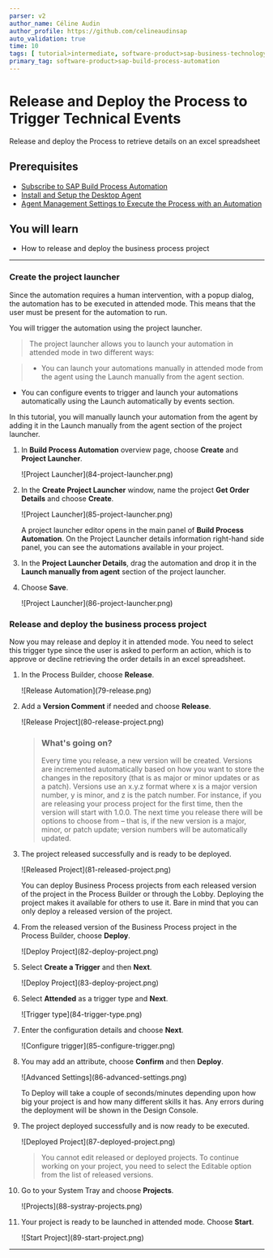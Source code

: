 ```yaml
---
parser: v2
author_name: Céline Audin
author_profile: https://github.com/celineaudinsap
auto_validation: true
time: 10
tags: [ tutorial>intermediate, software-product>sap-business-technology-platform, tutorial>free-tier]
primary_tag: software-product>sap-build-process-automation
---
```


# Release and Deploy the Process to Trigger Technical Events
<!-- description --> Release and deploy the Process to retrieve details on an excel spreadsheet

## Prerequisites
- [Subscribe to SAP Build Process Automation](spa-subscribe-booster)
- [Install and Setup the Desktop Agent](spa-setup-desktop-3-0-agent)
- [Agent Management Settings to Execute the Process with an Automation](spa-run-agent-settings)

## You will learn
  - How to release and deploy the business process project

---

### Create the project launcher


Since the automation requires a human intervention, with a popup dialog, the automation has to be executed in attended mode. This means that the user must be present for the automation to run.

You will trigger the automation using the project launcher.

>The project launcher allows you to launch your automation in attended mode in two different ways:

> - You can launch your automations manually in attended mode from the agent using the Launch manually from the agent section.
- You can configure events to trigger and launch your automations automatically using the Launch automatically by events section.

In this tutorial, you will manually launch your automation from the agent by adding it in the Launch manually from the agent section of the project launcher.

1. In **Build Process Automation** overview page, choose **Create** and **Project Launcher**.

    <!-- border -->![Project Launcher](84-project-launcher.png)

2. In the **Create Project Launcher** window, name the project **Get Order Details** and choose **Create**.

    <!-- border -->![Project Launcher](85-project-launcher.png)

    A project launcher editor opens in the main panel of **Build Process Automation**. On the Project Launcher details information right-hand side panel, you can see the automations available in your project.

3. In the **Project Launcher Details**, drag the automation and drop it in the **Launch manually from agent** section of the project launcher.

4. Choose **Save**.

    <!-- border -->![Project Launcher](86-project-launcher.png)


### Release and deploy the business process project


Now you may release and deploy it in attended mode. You need to select this trigger type since the user is asked to perform an action, which is to approve or decline retrieving the order details in an excel spreadsheet.

1. In the Process Builder, choose **Release**.

    <!-- border -->![Release Automation](79-release.png)

2. Add a **Version Comment** if needed and choose **Release**.

    <!-- border -->![Release Project](80-release-project.png)

    > ### What's going on?
    > Every time you release, a new version will be created. Versions are incremented automatically based on how you want to store the changes in the repository (that is as major or minor updates or as a patch). Versions use an x.y.z format where x is a major version number, y is minor, and z is the patch number. For instance, if you are releasing your process project for the first time, then the version will start with 1.0.0. The next time you release there will be options to choose from – that is, if the new version is a major, minor, or patch update; version numbers will be automatically updated.

3. The project released successfully and is ready to be deployed.

    <!-- border -->![Released Project](81-released-project.png)

    You can deploy Business Process projects from each released version of the project in the Process Builder or through the Lobby. Deploying the project makes it available for others to use it. Bare in mind that you can only deploy a released version of the project.

4. From the released version of the Business Process project in the Process Builder, choose **Deploy**.

    <!-- border -->![Deploy Project](82-deploy-project.png)

5. Select **Create a Trigger** and then **Next**.

    <!-- border -->![Deploy Project](83-deploy-project.png)

6. Select **Attended** as a trigger type and **Next**.

    <!-- border -->![Trigger type](84-trigger-type.png)

7. Enter the configuration details and choose **Next**.

    <!-- border -->![Configure trigger](85-configure-trigger.png)

8. You may add an attribute, choose **Confirm** and then **Deploy**.

    <!-- border -->![Advanced Settings](86-advanced-settings.png)

    To Deploy will take a couple of seconds/minutes depending upon how big your project is and how many different skills it has. Any errors during the deployment will be shown in the Design Console.

6. The project deployed successfully and is now ready to be executed.

    <!-- border -->![Deployed Project](87-deployed-project.png)

    > You cannot edit released or deployed projects. To continue working on your project, you need to select the Editable option from the list of released versions.

7. Go to your System Tray and choose **Projects**.

    <!-- border -->![Projects](88-systray-projects.png)

8. Your project is ready to be launched in attended mode. Choose **Start**.

    <!-- border -->![Start Project](89-start-project.png)


---
